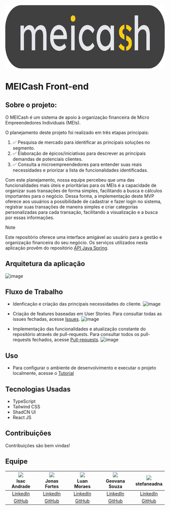 <img src="./public/logo-stone.webp" alt="Image" height="200" style="display: block; margin: 40px auto;">


# MEICash Front-end
## Sobre o projeto:
O MEICash é um sistema de apoio à organização financeira de Micro Empreendedores Individuais (MEIs).

O planejamento deste projeto foi realizado em três etapas principais:
 1. ✅ Pesquisa de mercado para identificar as principais soluções no segmento.
 2. ✅ Elaboração de épicos/iniciativas para descrever as principais demandas de potenciais clientes.
 3. ✅ Consulta a microempreendedores para entender suas reais necessidades e priorizar a lista de funcionalidades identificadas.


Com este planejamento, nossa equipe percebeu que uma das funcionalidades mais úteis e prioritárias para os MEIs é a capacidade de organizar suas transações de forma simples, facilitando a busca e cálculos importantes para o negócio. Dessa forma, a implementação deste MVP oferece aos usuários a possibilidade de cadastrar e fazer login no sistema, registrar suas transações de maneira simples e criar categorias personalizadas para cada transação, facilitando a visualização e a busca por essas informações.

>[!NOTE]
>
>Este repositório oferece uma interface amigável ao usuário para a gestão e organização financeira do seu negócio. Os serviços utilizados nesta aplicação provêm do repositório [API Java Spring](https://github.com/JonasFortes12/MEICash-server/tree/main).


## Arquitetura da aplicação
![image](https://github.com/JonasFortes12/MEICash-server/assets/43821439/5fc2e482-277c-4de5-a3d5-8824f541cbc1)

## Fluxo de Trabalho

- Idenficação e criação das principais necessidades do cliente. 
  ![image](https://github.com/JonasFortes12/MEICash-front-end/assets/43821439/8a3fa8b3-ed2d-4c71-b4ef-f6b92e659ed3)

- Criação de features baseadas em User Stories. Para consultar todas as issues fechadas, acesse [Issues](https://github.com/JonasFortes12/MEICash-front-end/issues?q=is%3Aissue+is%3Aclosed).
  ![image](https://github.com/JonasFortes12/MEICash-front-end/assets/112669877/85d868bd-9893-451d-9897-0732a4fccebe)
  
- Implementação das funcionalidades e atualização constante do repositório através de pull-requests. Para consultar todos os pull-requests fechados, acesse [Pull-requests](https://github.com/JonasFortes12/MEICash-front-end/pulls?q=is%3Apr+is%3Aclosed).
  ![image](https://github.com/JonasFortes12/MEICash-front-end/assets/112669877/35f9a389-2288-4edf-aa57-95c2959116c1)
   


## Uso 
 - Para configurar o ambiente de desenvolvimento e executar o projeto localmente, acesse o [Tutorial](./tutorial.md)

## Tecnologias Usadas
 - TypeScript
 - Tailwind CSS
 - ShadCN UI
 - React JS

## Contribuições
Contribuições são bem vindas!

## Equipe
| <img src="https://avatars.githubusercontent.com/u/112669877?v=4"><br><strong>Isac Andrade</strong> | <img src="https://avatars.githubusercontent.com/u/43821439?v=4"><br><strong>Jonas Fortes</strong> | <img src="https://avatars.githubusercontent.com/u/65193369?v=4"><br><strong>Luan Moraes</strong> | <img src="https://avatars.githubusercontent.com/u/107064977?v=4"><br><strong>Geovana Souza</strong> | <img src="https://avatars.githubusercontent.com/u/39842850?v=4"><br><strong>stefaneadna</strong> |
| :---------------------------------------------------------------------------------------------------: | :--------------------------------------------------------------------------------------------------------: | :------------------------------------------------------------------------------------------------------: | :------------------------------------------------------------------------------------------------------: | :-----------------------------------------------------------------------------------------------------: |
| [LinkedIn](https://www.linkedin.com/in/isac-andrade-8915a5284/) | [LinkedIn](https://www.linkedin.com/in/jonas-fortes-2138731a3/) | [LinkedIn](https://www.linkedin.com/in/luansilvamoraes/) | [LinkedIn](https://www.linkedin.com/in/geovana-rodrigues-/) | [LinkedIn](https://www.linkedin.com/in/stefaneadna/) |
| [GitHub](https://github.com/IsacAnd) | [GitHub](https://github.com/JonasFortes12) | [GitHub](https://github.com/luanmooraes) | [GitHub](https://github.com/Geovanarsouza) | [GitHub](https://github.com/stefaneadna) |


